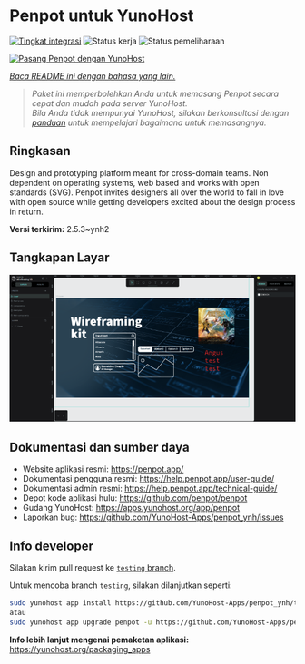 <!--
N.B.: README ini dibuat secara otomatis oleh <https://github.com/YunoHost/apps/tree/master/tools/readme_generator>
Ini TIDAK boleh diedit dengan tangan.
-->

# Penpot untuk YunoHost

[![Tingkat integrasi](https://apps.yunohost.org/badge/integration/penpot)](https://ci-apps.yunohost.org/ci/apps/penpot/)
![Status kerja](https://apps.yunohost.org/badge/state/penpot)
![Status pemeliharaan](https://apps.yunohost.org/badge/maintained/penpot)

[![Pasang Penpot dengan YunoHost](https://install-app.yunohost.org/install-with-yunohost.svg)](https://install-app.yunohost.org/?app=penpot)

*[Baca README ini dengan bahasa yang lain.](./ALL_README.md)*

> *Paket ini memperbolehkan Anda untuk memasang Penpot secara cepat dan mudah pada server YunoHost.*  
> *Bila Anda tidak mempunyai YunoHost, silakan berkonsultasi dengan [panduan](https://yunohost.org/install) untuk mempelajari bagaimana untuk memasangnya.*

## Ringkasan

Design and prototyping platform meant for cross-domain teams. Non dependent on operating systems, web based and works with open standards (SVG). Penpot invites designers all over the world to fall in love with open source while getting developers excited about the design process in return.

**Versi terkirim:** 2.5.3~ynh2

## Tangkapan Layar

![Tangkapan Layar pada Penpot](./doc/screenshots/penpot.png)

## Dokumentasi dan sumber daya

- Website aplikasi resmi: <https://penpot.app/>
- Dokumentasi pengguna resmi: <https://help.penpot.app/user-guide/>
- Dokumentasi admin resmi: <https://help.penpot.app/technical-guide/>
- Depot kode aplikasi hulu: <https://github.com/penpot/penpot>
- Gudang YunoHost: <https://apps.yunohost.org/app/penpot>
- Laporkan bug: <https://github.com/YunoHost-Apps/penpot_ynh/issues>

## Info developer

Silakan kirim pull request ke [`testing` branch](https://github.com/YunoHost-Apps/penpot_ynh/tree/testing).

Untuk mencoba branch `testing`, silakan dilanjutkan seperti:

```bash
sudo yunohost app install https://github.com/YunoHost-Apps/penpot_ynh/tree/testing --debug
atau
sudo yunohost app upgrade penpot -u https://github.com/YunoHost-Apps/penpot_ynh/tree/testing --debug
```

**Info lebih lanjut mengenai pemaketan aplikasi:** <https://yunohost.org/packaging_apps>
